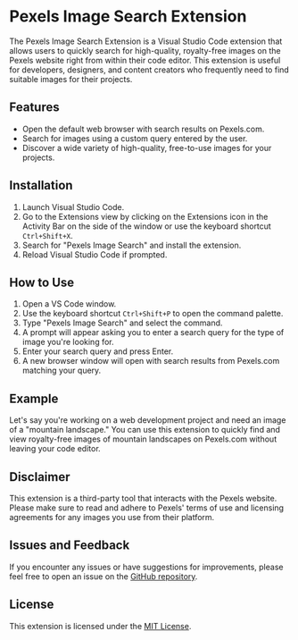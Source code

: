# Pexels Image Search Extension

The Pexels Image Search Extension is a Visual Studio Code extension that allows users to quickly search for high-quality, royalty-free images on the Pexels website right from within their code editor. This extension is useful for developers, designers, and content creators who frequently need to find suitable images for their projects.

## Features

- Open the default web browser with search results on Pexels.com.
- Search for images using a custom query entered by the user.
- Discover a wide variety of high-quality, free-to-use images for your projects.

## Installation

1. Launch Visual Studio Code.
2. Go to the Extensions view by clicking on the Extensions icon in the Activity Bar on the side of the window or use the keyboard shortcut `Ctrl+Shift+X`.
3. Search for "Pexels Image Search" and install the extension.
4. Reload Visual Studio Code if prompted.

## How to Use

1. Open a VS Code window.
2. Use the keyboard shortcut `Ctrl+Shift+P` to open the command palette.
3. Type "Pexels Image Search" and select the command.
4. A prompt will appear asking you to enter a search query for the type of image you're looking for.
5. Enter your search query and press Enter.
6. A new browser window will open with search results from Pexels.com matching your query.

## Example

Let's say you're working on a web development project and need an image of a "mountain landscape." You can use this extension to quickly find and view royalty-free images of mountain landscapes on Pexels.com without leaving your code editor.

## Disclaimer

This extension is a third-party tool that interacts with the Pexels website. Please make sure to read and adhere to Pexels' terms of use and licensing agreements for any images you use from their platform.

## Issues and Feedback

If you encounter any issues or have suggestions for improvements, please feel free to open an issue on the [GitHub repository](https://github.com/JohanHagnere/pexels-image-search-extension).

## License

This extension is licensed under the [MIT License](LICENSE).
